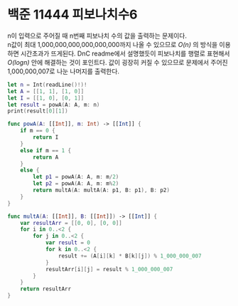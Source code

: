 # 백준 11444 피보나치수6
n이 입력으로 주어질 때 n번째 피보나치 수의 값을 출력하는 문제이다.  
n값이 최대 1,000,000,000,000,000,000까지 나올 수 있으므로 *O(n)* 의 방식을 이용하면 시간초과가 뜨게된다.
DnC readme에서 설명했듯이 피보나치를 행렬로 표현해서 *O(logn)* 안에 해결하는 것이 포인트다.
값이 굉장히 커질 수 있으므로 문제에서 주어진 1,000,000,007로 나눈 나머지를 출력한다.
```swift
let n = Int(readLine()!)!
let A = [[1, 1], [1, 0]]
let I = [[1, 0], [0, 1]]
let result = powA(A: A, m: n)
print(result[0][1])

func powA(A: [[Int]], m: Int) -> [[Int]] {
    if m == 0 {
        return I
    }
    else if m == 1 {
        return A
    }
    else {
        let p1 = powA(A: A, m: m/2)
        let p2 = powA(A: A, m: m%2)
        return multA(A: multA(A: p1, B: p1), B: p2)
    }
}

func multA(A: [[Int]], B: [[Int]]) -> [[Int]] {
    var resultArr = [[0, 0], [0, 0]]
    for i in 0..<2 {
        for j in 0..<2 {
            var result = 0
            for k in 0..<2 {
                result += (A[i][k] * B[k][j]) % 1_000_000_007
            }
            resultArr[i][j] = result % 1_000_000_007
        }
    }
    return resultArr
}
```

